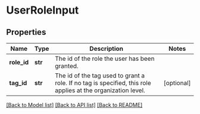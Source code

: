 # UserRoleInput

## Properties
Name | Type | Description | Notes
------------ | ------------- | ------------- | -------------
**role_id** | **str** | The id of the role the user has been granted. | 
**tag_id** | **str** | The id of the tag used to grant a role. If no tag is specified, this role applies at the organization level. | [optional] 

[[Back to Model list]](../README.md#documentation-for-models) [[Back to API list]](../README.md#documentation-for-api-endpoints) [[Back to README]](../README.md)

